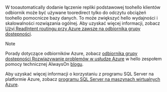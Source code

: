 W tooautomatically dodanie łączenie repliki podstawowej toohello klientów odbiornik może być używane tooredirect tylko do odczytu obciążeń toohello pomocnicze bazy danych. To może zwiększyć hello wydajności i skalowalności rozwiązania ogólnej. Aby uzyskać więcej informacji, zobacz [Użyj ReadIntent routingu przy Azure zawsze na odbiornika grupy dostępności](http://go.microsoft.com/fwlink/?LinkId=522515).

> [!NOTE]
> Porady dotyczące odbiorników Azure, zobacz [odbiornika grupy dostępności Rozwiązywanie problemów w usłudze Azure](https://blogs.msdn.microsoft.com/alwaysonpro/2017/02/22/troubleshooting-internal-load-balancer-listener-connectivity-in-azure) w hello zespołem pomocy technicznej AlwaysOn [blogu](http://blogs.msdn.com/b/alwaysonpro/).
> 
> 

Aby uzyskać więcej informacji o korzystaniu z programu SQL Server na platformie Azure, zobacz [programu SQL Server na maszynach wirtualnych Azure](../articles/virtual-machines/windows/sql/virtual-machines-windows-sql-server-iaas-overview.md).

